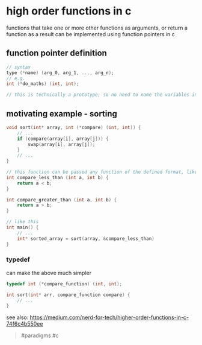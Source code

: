 # high order functions in c
functions that take one or more other functions as arguments, or return a function as a result
can be implemented using function pointers in c


## function pointer definition
```c
// syntax
type (*name) (arg_0, arg_1, ..., arg_n);
// e.g.
int (*do_maths) (int, int);

// this is technically a prototype, so no need to name the variables in the args
```

## motivating example - sorting
```c
void sort(int* array, int (*compare) (int, int)) {
	// ...
	if (compare(array[i], array[j])) {
		swap(array[i], array[j]);
	}
	// ...
}

// this function can be passed any function of the defined format, like
int compare_less_than (int a, int b) {
	return a < b;
}

int compare_greater_than (int a, int b) {
	return a > b;
}

// like this
int main() {
	// ...
	int* sorted_array = sort(array, &compare_less_than)
}
```

### typedef
can make the above much simpler
```c
typedef int (*compare_function) (int, int);

int sort(int* arr, compare_function compare) {
	// ...
}
```


see also: https://medium.com/nerd-for-tech/higher-order-functions-in-c-74f6c4b550ee

> #paradigms #c